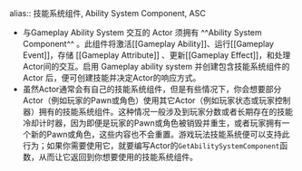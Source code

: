alias:: 技能系统组件, Ability System Component, ASC

- 与Gameplay Ability System 交互的 Actor 须拥有 ^^Ability System Component^^ 。此组件将激活[[Gameplay Ability]]、运行[[Gameplay Event]]，存储 [[Gameplay Attribute]] 、更新[[Gameplay Effect]]，和处理Actor间的交互。启用 Gameplay ability system 并创建包含技能系统组件的 Actor 后，便可创建技能并决定Actor的响应方式。
- 虽然Actor通常会有自己的技能系统组件，但是有些情况下，你会想要部分Actor（例如玩家的Pawn或角色）使用其它Actor（例如玩家状态或玩家控制器）拥有的技能系统组件。这种情况一般涉及到玩家分数或者长期存在的技能冷却计时器，因为即便是玩家的Pawn或角色被销毁并重生，或者玩家拥有一个新的Pawn或角色，这些内容也不会重置。游戏玩法技能系统便可以支持此行为；如果你需要使用它，就要编写Actor的`GetAbilitySystemComponent`函数，从而让它返回到你想要使用的技能系统组件。